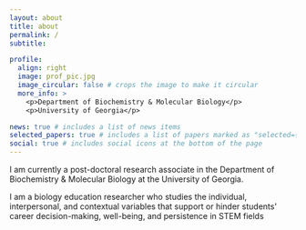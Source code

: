 ```yaml
---
layout: about
title: about
permalink: /
subtitle: 

profile:
  align: right
  image: prof_pic.jpg
  image_circular: false # crops the image to make it circular
  more_info: >
    <p>Department of Biochemistry & Molecular Biology</p>
    <p>University of Georgia</p>

news: true # includes a list of news items
selected_papers: true # includes a list of papers marked as "selected={true}"
social: true # includes social icons at the bottom of the page
---
```


I am currently a post-doctoral research associate in the Department of Biochemistry & Molecular Biology at the University of Georgia. 

I am a biology education researcher who studies the individual, interpersonal, and contextual variables that support or hinder students' career decision-making, well-being, and persistence in STEM fields
